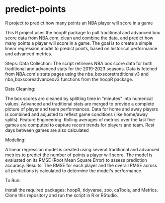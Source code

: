 # predict-points
R project to predict how many points an NBA player will score in a game

This R project uses the hoopR package to pull traditional and advanced box score data from NBA.com, clean and combine the data, and predict how many points a player will score in a game. The goal is to create a simple linear regression model to predict points, based on historical performance and advanced metrics.

Steps:
Data Collection: The script retrieves NBA box score data for both traditional and advanced stats for the 2019-2023 seasons. Data is fetched from NBA.com's stats pages using the nba_boxscoretraditionalv3 and nba_boxscoreadvancedv3 functions from the hoopR package.

Data Cleaning:

The box scores are cleaned by splitting time in "minutes" into numerical values.
Advanced and traditional stats are merged to provide a complete picture of player and team performances.
Data for home and away players is combined and adjusted to reflect game conditions (like home/away splits).
Feature Engineering:  Rolling averages of metrics over the last five games are computed to capture recent trends for players and team. Rest days between games are also calculated

Modeling:

A linear regression model is created using several traditional and advanced metrics to predict the number of points a player will score.
The model is evaluated on its RMSE (Root Mean Square Error) to assess prediction accuracy.
Results: The RMSE for each player and the overall RMSE across all predictions is calculated to determine the model's performance.

To Run:

Install the required packages: hoopR, tidyverse, zoo, caTools, and Metrics.
Clone this repository and run the script in R or RStudio.
